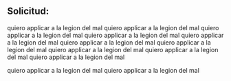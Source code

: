 ## Solicitud:

quiero applicar a la legion del mal 
quiero applicar a la legion del mal 
quiero applicar a la legion del mal 
quiero applicar a la legion del mal 
quiero applicar a la legion del mal 
quiero applicar a la legion del mal 
quiero applicar a la legion del mal 
quiero applicar a la legion del mal 
quiero applicar a la legion del mal 
quiero applicar a la legion del mal 

quiero applicar a la legion del mal 
quiero applicar a la legion del mal 